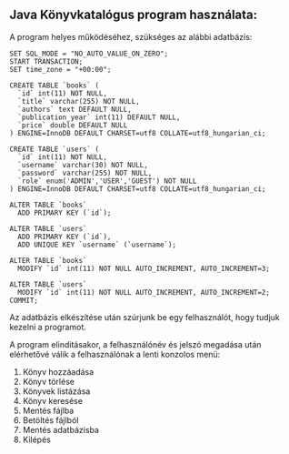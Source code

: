 ## Java Könyvkatalógus program használata:


A program helyes működéséhez, szükséges az alábbi adatbázis:

```
SET SQL_MODE = "NO_AUTO_VALUE_ON_ZERO";
START TRANSACTION;
SET time_zone = "+00:00";

CREATE TABLE `books` (
  `id` int(11) NOT NULL,
  `title` varchar(255) NOT NULL,
  `authors` text DEFAULT NULL,
  `publication_year` int(11) DEFAULT NULL,
  `price` double DEFAULT NULL
) ENGINE=InnoDB DEFAULT CHARSET=utf8 COLLATE=utf8_hungarian_ci;

CREATE TABLE `users` (
  `id` int(11) NOT NULL,
  `username` varchar(30) NOT NULL,
  `password` varchar(255) NOT NULL,
  `role` enum('ADMIN','USER','GUEST') NOT NULL
) ENGINE=InnoDB DEFAULT CHARSET=utf8 COLLATE=utf8_hungarian_ci;

ALTER TABLE `books`
  ADD PRIMARY KEY (`id`);

ALTER TABLE `users`
  ADD PRIMARY KEY (`id`),
  ADD UNIQUE KEY `username` (`username`);

ALTER TABLE `books`
  MODIFY `id` int(11) NOT NULL AUTO_INCREMENT, AUTO_INCREMENT=3;

ALTER TABLE `users`
  MODIFY `id` int(11) NOT NULL AUTO_INCREMENT, AUTO_INCREMENT=2;
COMMIT;
```

Az adatbázis elkészítése után szúrjunk be egy felhasználót, hogy tudjuk kezelni a programot.

A program elindításakor, a felhasználónév és jelszó megadása után elérhetővé válik a felhasználónak a lenti konzolos menü:

1. Könyv hozzáadása
2. Könyv törlése
3. Könyvek listázása
4. Könyv keresése
5. Mentés fájlba
6. Betöltés fájlból
7. Mentés adatbázisba
8. Kilépés
